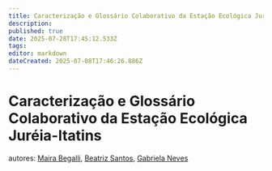 ```yaml
---
title: Caracterização e Glossário Colaborativo da Estação Ecológica Juréia-Itatins
description: 
published: true
date: 2025-07-28T17:45:12.533Z
tags: 
editor: markdown
dateCreated: 2025-07-08T17:46:26.886Z
---
```


# Caracterização e Glossário Colaborativo da Estação Ecológica Juréia-Itatins
autores: [Maira Begalli](http://lattes.cnpq.br/4559907236737788), [Beatriz Santos](http://lattes.cnpq.br/2444757069217187), [Gabriela Neves](https://www.linkedin.com/in/gabrielaneves/)


